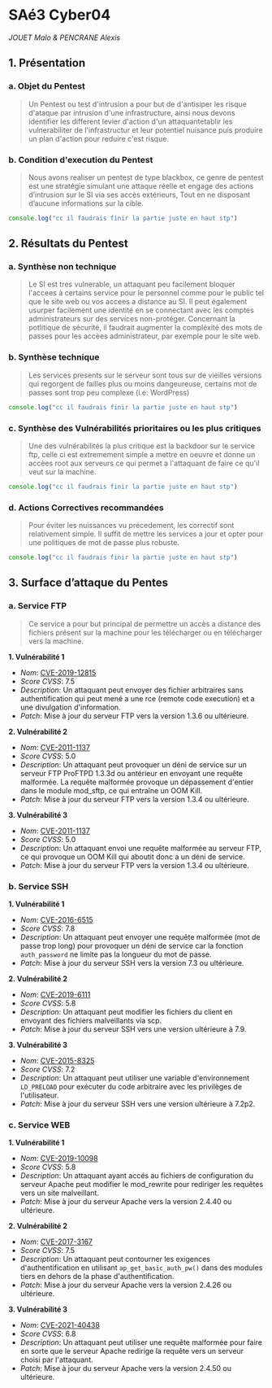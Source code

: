 # SAé3 Cyber04
*JOUET Malo & PENCRANE Alexis*


## 1. Présentation

### a. Objet du Pentest

> Un Pentest ou test d'intrusion a pour but de d'antisiper les risque d'ataque par intrusion d'une infrastructure, ainsi nous devons identifier les different levier d'action d'un attaquantetablir les vulnerabiliter de l'infrastructur et leur potentiel nuisance puis produire un plan d'action pour reduire c'est risque.

### b. Condition d'execution du Pentest 
<!-- Décrire avec quoi et sur quoi le Pentest s’applique -->
> Nous avons realiser un pentest de type blackbox, ce genre de pentest est une stratégie simulant une attaque réelle et engage des actions d’intrusion sur le SI via ses accès extérieurs, Tout en ne disposant d’aucune informations sur la cible.
```javascript
console.log("cc il faudrais finir la partie juste en haut stp")
```

## 2. Résultats du Pentest 

### a. Synthèse non technique
<!-- Conclusions du Pentest sur les aspects utilisateurs, qualité de la politique de sécurité et/ou qualité de mise en œuvre -->

> Le SI est tres vulnerable, un attaquant peu facilement bloquer l'accees à certains service pour le personnel comme pour le public tel que le site web ou vos accees a distance au SI. Il peut également usurper facilement une identité en se connectant avec les comptes administrateurs sur des services non-protéger. Concernant la potlitique de sécurité, il faudrait augmenter la compléxité des mots de passes pour les accèes administrateur, par exemple pour le site web.

### b. Synthèse technique
<!--  Conclusions du Pentest sur la sécurisation des services/protocoles et/ou la
qualité sécuritaire de leurs configurations-->
> Les services presents sur le serveur sont tous sur de vieilles versions qui regorgent de failles plus ou moins dangeureuse, certains mot de passes sont trop peu complexe (i.e: WordPress)
```javascript
console.log("cc il faudrais finir la partie juste en haut stp")
```

### c. Synthèse des Vulnérabilités prioritaires ou les plus critiques
<!-- Mise en avant des vulnérabilités jugées particulièrement critiques et leurs
potentiels de nuisances. Chacune précise un niveau de criticité et une estimation
du niveau de complexité à résoudre/corrige -->
> Une des vulnérabilités la plus critique est la backdoor sur le service ftp, celle ci est extremement simple a mettre en oeuvre et donne un accèes root aux serveurs ce qui permet a l'attaquant de faire ce qu'il veut sur la machine.
```javascript
console.log("cc il faudrais finir la partie juste en haut stp")
```

### d. Actions Correctives recommandées
<!-- Préconisation de changement de politique et de configuration permettant la
suppression ou l’évitement des nuisances relevées dans le chapitre précédent -->
> Pour éviter les nuissances vu précedement, les correctif sont relativement simple. Il suffit de mettre les services a jour et opter pour une politiques de mot de passe plus robuste.
```javascript
console.log("cc il faudrais finir la partie juste en haut stp")
```

## 3. Surface d’attaque du Pentes

### a. Service FTP
<!-- Description du service, usage normal de ce service, liste ordonnée des vulnérabilités
par criticité décroissante, exploitation possible. Actions correctives. -->
> Ce service a pour but principal de permettre un accès a distance des fichiers présent sur la machine pour les télécharger ou en télécharger vers la machine.


**1. Vulnérabilité 1**


- *Nom*: [CVE-2019-12815](https://nvd.nist.gov/vuln/detail/CVE-2019-12815)
- *Score CVSS*: 7.5
- *Description*: Un attaquant peut envoyer des fichier arbitraires sans authentification qui peut mené a une rce (remote code execution) et a une divulgation d'information.
- *Patch*: Mise à jour du serveur FTP vers la version 1.3.6 ou ultérieure.

**2. Vulnérabilité 2**

- *Nom*: [CVE-2011-1137](https://nvd.nist.gov/vuln/detail/CVE-2011-1137)
- *Score CVSS*: 5.0
- *Description*: Un attaquant peut provoquer un déni de service sur un serveur FTP ProFTPD 1.3.3d ou antérieur en envoyant une requête malformée. La requête malformée provoque un dépassement d'entier dans le module mod_sftp, ce qui entraîne un OOM Kill.
- *Patch*: Mise à jour du serveur FTP vers la version 1.3.4 ou ultérieure.

**3. Vulnérabilité 3**

- *Nom*: [CVE-2011-1137](https://nvd.nist.gov/vuln/detail/CVE-2011-1137)
- *Score CVSS*: 5.0
- *Description*: Un attaquant envoi une requête malformée au serveur FTP, ce qui provoque un OOM Kill qui aboutit donc a un déni de service.
- *Patch*: Mise à jour du serveur FTP vers la version 1.3.4 ou ultérieure.

### b. Service SSH
<!-- Même chose pour chaque service étudié dans le Pentest d’une cible -->
**1. Vulnérabilité 1**

- *Nom*: [CVE-2016-6515](https://nvd.nist.gov/vuln/detail/CVE-2016-6515)
- *Score CVSS*: 7.8
- *Description*: Un attaquant peut envoyer une requête malformée (mot de passe trop long) pour provoquer un déni de service car la fonction `auth_password` ne limite pas la longueur du mot de passe.
- *Patch*: Mise à jour du serveur SSH vers la version 7.3 ou ultérieure.

**2. Vulnérabilité 2**

- *Nom*: [CVE-2019-6111](https://nvd.nist.gov/vuln/detail/CVE-2019-6111)
- *Score CVSS*: 5.8
- *Description*: Un attaquant peut modifier les fichiers du client en envoyant des fichiers malveillants via scp.
- *Patch*: Mise à jour du serveur SSH vers une version ultérieure à 7.9.

**3. Vulnérabilité 3**

- *Nom*: [CVE-2015-8325](https://nvd.nist.gov/vuln/detail/CVE-2015-8325)
- *Score CVSS*: 7.2
- *Description*: Un attaquant peut utiliser une variable d'environnement `LD_PRELOAD` pour exécuter du code arbitraire avec les privilèges de l'utilisateur.
- *Patch*: Mise à jour du serveur SSH vers une version ultérieure à 7.2p2.

### c. Service WEB
<!-- Même chose² pour chaque service étudié dans le Pentest d’une cible -->
**1. Vulnérabilité 1**
- *Nom*: [CVE-2019-10098](https://nvd.nist.gov/vuln/detail/CVE-2019-10098)
- *Score CVSS*: 5.8
- *Description*: Un attaquant ayant accés au fichiers de configuration du serveur Apache peut modifier le mod_rewrite pour rediriger les requêtes vers un site malveillant.
- *Patch*: Mise à jour du serveur Apache vers la version 2.4.40 ou ultérieure.

**2. Vulnérabilité 2**

- *Nom*: [CVE-2017-3167](https://nvd.nist.gov/vuln/detail/CVE-2017-3167)
- *Score CVSS*: 7.5
- *Description*: Un attaquant peut contourner les exigences d'authentification en utilisant `ap_get_basic_auth_pw()` dans des modules tiers en dehors de la phase d'authentification.
- *Patch*: Mise à jour du serveur Apache vers la version 2.4.26 ou ultérieure.

**3. Vulnérabilité 3**

- *Nom*: [CVE-2021-40438](https://nvd.nist.gov/vuln/detail/CVE-2021-40438)
- *Score CVSS*: 6.8
- *Description*: Un attaquant peut utiliser une requête malformée pour faire en sorte que le serveur Apache redirige la requête vers un serveur choisi par l'attaquant.
- *Patch*: Mise à jour du serveur Apache vers la version 2.4.50 ou ultérieure.

